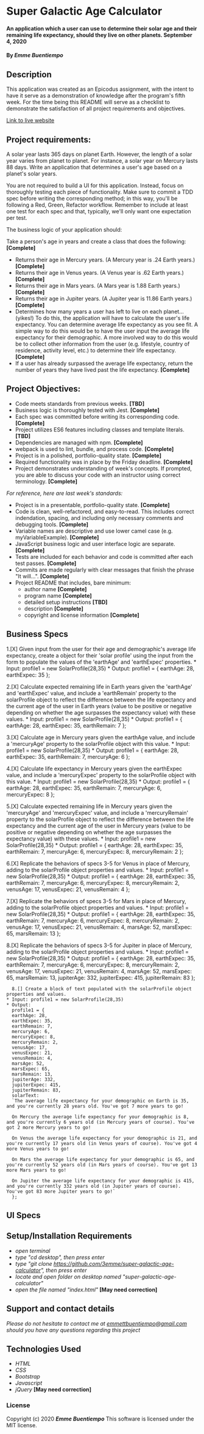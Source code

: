 # __Super Galactic Age Calculator__

#### __An application which a user can use to determine their solar age and their remaining life expectancy, should they live on other planets. September 4, 2020__

#### By _**Emme Buentiempo**_

## Description

This application was created as an Epicodus assignment, with the intent to have it serve as a demonstration of knowledge after the program's fifth week. For the time being this README will serve as a checklist to demonstrate the satisfaction of all project requirements and objectives. 

[Link to live website](http://3emme.github.io/super-galactic-age-calculator/)

## Project requirements:

A solar year lasts 365 days on planet Earth. However, the length of a solar year varies from planet to planet. For instance, a solar year on Mercury lasts 88 days. Write an application that determines a user's age based on a planet's solar years.

You are not required to build a UI for this application. Instead, focus on thoroughly testing each piece of functionality. Make sure to commit a TDD spec before writing the corresponding method; in this way, you'll be following a Red, Green, Refactor workflow. Remember to include at least one test for each spec and that, typically, we'll only want one expectation per test.

The business logic of your application should:

Take a person's age in years and create a class that does the following: **[Complete]**

  * Returns their age in Mercury years. (A Mercury year is .24 Earth years.) **[Complete]**
  * Returns their age in Venus years. (A Venus year is .62 Earth years.) **[Complete]**
  * Returns their age in Mars years. (A Mars year is 1.88 Earth years.) **[Complete]**
  * Returns their age in Jupiter years. (A Jupiter year is 11.86 Earth years.) **[Complete]**
  * Determines how many years a user has left to live on each planet… (yikes!) To do this, the application will have to calculate the user's life expectancy. You can determine average life expectancy as you see fit. A simple way to do this would be to have the user input the average life expectancy for their demographic. A more involved way to do this would be to collect other information from the user (e.g. lifestyle, country of residence, activity level, etc.) to determine their life expectancy. **[Complete]**
  * If a user has already surpassed the average life expectancy, return the number of years they have lived past the life expectancy. **[Complete]**

## Project Objectives:

  * Code meets standards from previous weeks. **[TBD]**
  * Business logic is thoroughly tested with Jest. **[Complete]**
  * Each spec was committed before writing its corresponding code. **[Complete]**
  * Project utilizes ES6 features including classes and template literals. **[TBD]**
  * Dependencies are managed with npm. **[Complete]**
  * webpack is used to lint, bundle, and process code. **[Complete]**
  * Project is in a polished, portfolio-quality state. **[Complete]**
  * Required functionality was in place by the Friday deadline. **[Complete]**
  * Project demonstrates understanding of week's concepts. If prompted, you are able to discuss your code with an instructor using correct terminology. **[Complete]**

  _For reference, here are last week's standards:_

  * Project is in a presentable, portfolio-quality state.  **[Complete]**
  * Code is clean, well-refactored, and easy-to-read. This includes correct indendation, spacing, and including only necessary comments and debugging tools.  **[Complete]**
  * Variable names are descriptive and use lower camel case (e.g. myVariableExample).  **[Complete]**
  * JavaScript business logic and user interface logic are separate.  **[Complete]**
  * Tests are included for each behavior and code is committed after each test passes.  **[Complete]**
  * Commits are made regularly with clear messages that finish the phrase "It will…".  **[Complete]**
  * Project README that includes, bare minimum:
    * author name  **[Complete]**
    * program name  **[Complete]**
    * detailed setup instructions  **[TBD]**
    * description  **[Complete]**
    * copyright and license information  **[Complete]**

## Business Specs

  1.[X] Given input from the user for their age and demographic's average life expectancy, create a object for their 'solar profile' using the input from the form to populate the values of the 'earthAge' and 'earthExpec' properties.
    * Input: profile1 = new SolarProfile(28,35)
    * Output: 
      profile1 = {
      earthAge: 28,
      earthExpec: 35
      };

  2.[X] Calculate expected remaining life in Earth years given the 'earthAge' and 'earthExpec' value, and include a 'earthRemain' property to the solarProfile object to reflect the difference between the life expectancy and the current age of the user in Earth years (value to be positive or negative depending on whether the age surpasses the expectancy value) with these values.
    * Input: profile1 = new SolarProfile(28,35)
    * Output: 
      profile1 = {
      earthAge: 28,
      earthExpec: 35,
      earthRemain: 7
      }; 

  3.[X] Calculate age in Mercury years given the earthAge value, and include a 'mercuryAge' property to the solarProfile object with this value.
    * Input: profile1 = new SolarProfile(28,35)
    * Output: 
      profile1 = {
      earthAge: 28,
      earthExpec: 35,
      earthRemain: 7,
      mercuryAge: 6
      }; 

  4.[X] Calculate life expectancy in Mercury years given the earthExpec value, and include a 'mercuryExpec' property to the solarProfile object with this value.
    * Input: profile1 = new SolarProfile(28,35)
    * Output: 
      profile1 = {
      earthAge: 28,
      earthExpec: 35,
      earthRemain: 7,
      mercuryAge: 6,
      mercuryExpec: 8
      };

  5.[X] Calculate expected remaining life in Mercury years given the 'mercuryAge' and 'mercuryExpec' value, and include a 'mercuryRemain' property to the solarProfile object to reflect the difference between the life expectancy and the current age of the user in Mercury years (value to be positive or negative depending on whether the age surpasses the expectancy value) with these values.
    * Input: profile1 = new SolarProfile(28,35)
    * Output: 
      profile1 = {
      earthAge: 28,
      earthExpec: 35,
      earthRemain: 7,
      mercuryAge: 6,
      mercuryExpec: 8,
      mercuryRemain: 2
      }; 

  6.[X] Replicate the behaviors of specs 3-5 for Venus in place of Mercury, adding to the solarProfile object properties and values.
    * Input: profile1 = new SolarProfile(28,35)
    * Output: 
      profile1 = {
      earthAge: 28,
      earthExpec: 35,
      earthRemain: 7,
      mercuryAge: 6,
      mercuryExpec: 8,
      mercuryRemain: 2,
      venusAge: 17,
      venusExpec: 21,
      venusRemain: 4
      }; 

  7.[X] Replicate the behaviors of specs 3-5 for Mars in place of Mercury, adding to the solarProfile object properties and values.
    * Input: profile1 = new SolarProfile(28,35)
    * Output: 
      profile1 = {
      earthAge: 28,
      earthExpec: 35,
      earthRemain: 7,
      mercuryAge: 6,
      mercuryExpec: 8,
      mercuryRemain: 2,
      venusAge: 17,
      venusExpec: 21,
      venusRemain: 4,
      marsAge: 52,
      marsExpec: 65,
      marsRemain: 13
      }; 

  8.[X] Replicate the behaviors of specs 3-5 for Jupiter in place of Mercury, adding to the solarProfile object properties and values.
    * Input: profile1 = new SolarProfile(28,35)
    * Output: 
      profile1 = {
      earthAge: 28,
      earthExpec: 35,
      earthRemain: 7,
      mercuryAge: 6,
      mercuryExpec: 8,
      mercuryRemain: 2,
      venusAge: 17,
      venusExpec: 21,
      venusRemain: 4,
      marsAge: 52,
      marsExpec: 65,
      marsRemain: 13,
      jupiterAge: 332,
      jupiterExpec: 415,
      jupiterRemain: 83
      }; 

      8.[] Create a block of text populated with the solarProfile object properties and values.
    * Input: profile1 = new SolarProfile(28,35)
    * Output: 
      profile1 = {
      earthAge: 28,
      earthExpec: 35,
      earthRemain: 7,
      mercuryAge: 6,
      mercuryExpec: 8,
      mercuryRemain: 2,
      venusAge: 17,
      venusExpec: 21,
      venusRemain: 4,
      marsAge: 52,
      marsExpec: 65,
      marsRemain: 13,
      jupiterAge: 332,
      jupiterExpec: 415,
      jupiterRemain: 83,
      solarText: 
      `The average life expectancy for your demographic on Earth is 35, and you're currently 28 years old. You've got 7 more years to go!
      
      On Mercury the average life expectancy for your demographic is 8, and you're currently 6 years old (in Mercury years of course). You've got 2 more Mercury years to go!

      On Venus the average life expectancy for your demographic is 21, and you're currently 17 years old (in Venus years of course). You've got 4 more Venus years to go!

      On Mars the average life expectancy for your demographic is 65, and you're currently 52 years old (in Mars years of course). You've got 13 more Mars years to go!
      
      On Jupiter the average life expectancy for your demographic is 415, and you're currently 332 years old (in Jupiter years of course). You've got 83 more Jupiter years to go!`
      };

## UI Specs

## Setup/Installation Requirements

* _open terminal_
* _type "cd desktop", then press enter_
* _type "git clone https://github.com/3emme/super-galactic-age-calculator", then press enter_
* _locate and open folder on desktop named "super-galactic-age-calculator"_
* _open the file named "index.html"_ **[May need correction]**

## Support and contact details

_Please do not hesitate to contact me at emmettbuentiempo@gmail.com should you have any questions regarding this project_

## Technologies Used

* _HTML_
* _CSS_
* _Bootstrap_
* _Javascript_
* _jQuery_ **[May need correction]**

### License

Copyright (c) 2020 **_Emme Buentiempo_**
This software is licensed under the MIT license.
